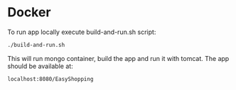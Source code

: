 # Docker
To run app locally execute build-and-run.sh script:

```bash
./build-and-run.sh
```

This will run mongo container, build the app and run it with tomcat. The app should be available at: 
```
localhost:8080/EasyShopping
```
